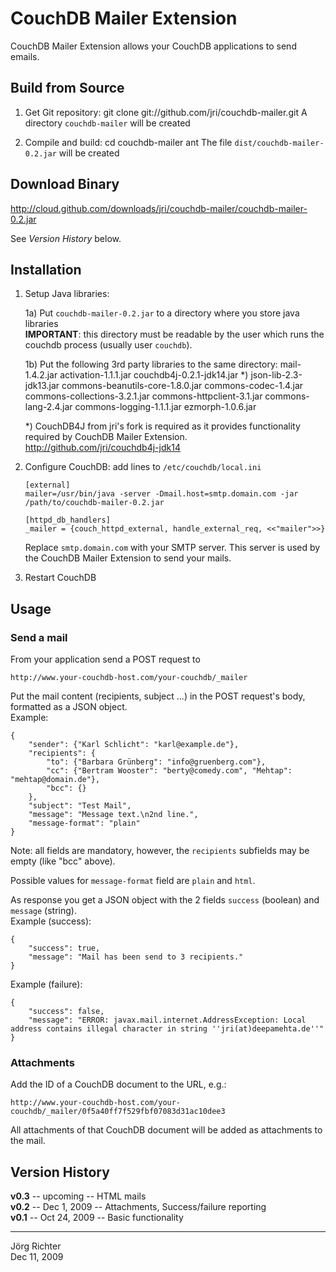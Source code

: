 
CouchDB Mailer Extension
========================

CouchDB Mailer Extension allows your CouchDB applications to send emails.


Build from Source
-----------------

1.  Get Git repository:
        git clone git://github.com/jri/couchdb-mailer.git
    A directory `couchdb-mailer` will be created

2.  Compile and build:
        cd couchdb-mailer
        ant
    The file `dist/couchdb-mailer-0.2.jar` will be created


Download Binary
---------------

<http://cloud.github.com/downloads/jri/couchdb-mailer/couchdb-mailer-0.2.jar>

See *Version History* below.


Installation
------------

1.  Setup Java libraries:

    1a) Put `couchdb-mailer-0.2.jar` to a directory where you store java libraries  
    **IMPORTANT**: this directory must be readable by the user which runs the couchdb process (usually user `couchdb`).

    1b) Put the following 3rd party libraries to the same directory:
        mail-1.4.2.jar
        activation-1.1.1.jar
        couchdb4j-0.2.1-jdk14.jar *)
        json-lib-2.3-jdk13.jar
        commons-beanutils-core-1.8.0.jar
        commons-codec-1.4.jar
        commons-collections-3.2.1.jar
        commons-httpclient-3.1.jar
        commons-lang-2.4.jar
        commons-logging-1.1.1.jar
        ezmorph-1.0.6.jar

    *) CouchDB4J from jri's fork is required as it provides functionality required by CouchDB Mailer Extension.  
    <http://github.com/jri/couchdb4j-jdk14>

2.  Configure CouchDB: add lines to `/etc/couchdb/local.ini`

        [external]
        mailer=/usr/bin/java -server -Dmail.host=smtp.domain.com -jar /path/to/couchdb-mailer-0.2.jar

        [httpd_db_handlers]
        _mailer = {couch_httpd_external, handle_external_req, <<"mailer">>}

    Replace `smtp.domain.com` with your SMTP server.
    This server is used by the CouchDB Mailer Extension to send your mails.

3.  Restart CouchDB


Usage
-----

### Send a mail ###

From your application send a POST request to

    http://www.your-couchdb-host.com/your-couchdb/_mailer

Put the mail content (recipients, subject ...) in the POST request's body, formatted as a JSON object.  
Example:

    {
        "sender": {"Karl Schlicht": "karl@example.de"},
        "recipients": {
            "to": {"Barbara Grünberg": "info@gruenberg.com"},
            "cc": {"Bertram Wooster": "berty@comedy.com", "Mehtap": "mehtap@domain.de"},
            "bcc": {}
        },
        "subject": "Test Mail",
        "message": "Message text.\n2nd line.",
        "message-format": "plain"
    }

Note: all fields are mandatory, however, the `recipients` subfields may be empty (like "bcc" above).

Possible values for `message-format` field are `plain` and `html`.

As response you get a JSON object with the 2 fields `success` (boolean) and `message` (string).  
Example (success):

    {
        "success": true,
        "message": "Mail has been send to 3 recipients."
    }

Example (failure):

    {
        "success": false,
        "message": "ERROR: javax.mail.internet.AddressException: Local address contains illegal character in string ''jri(at)deepamehta.de''"
    }

### Attachments ###

Add the ID of a CouchDB document to the URL, e.g.:

    http://www.your-couchdb-host.com/your-couchdb/_mailer/0f5a40ff7f529fbf07083d31ac10dee3

All attachments of that CouchDB document will be added as attachments to the mail.


Version History
---------------

**v0.3** -- upcoming     -- HTML mails  
**v0.2** -- Dec  1, 2009 -- Attachments, Success/failure reporting  
**v0.1** -- Oct 24, 2009 -- Basic functionality



------------
Jörg Richter  
Dec 11, 2009
